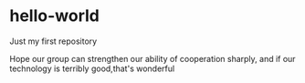 # hello-world
Just my first repository

Hope our group can strengthen our ability of cooperation sharply,
and if our technology is terribly good,that's wonderful
